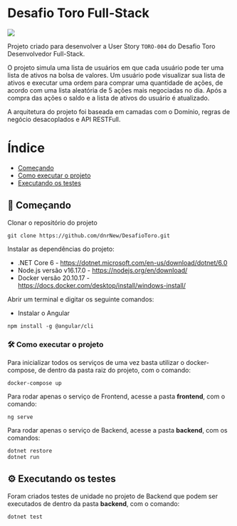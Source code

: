 # Desafio Toro Full-Stack

<p align="left">
<img src="http://img.shields.io/static/v1?label=STATUS&message=EM%20DESENVOLVIMENTO&color=GREEN&style=for-the-badge"/>
</p>

Projeto criado para desenvolver a User Story `TORO-004` do Desafio Toro Desenvolvedor Full-Stack.

O projeto simula uma lista de usuários em que cada usuário pode ter uma lista de ativos na bolsa de valores. Um usuário pode visualizar sua lista de ativos e executar uma ordem para comprar uma quantidade de ações, de acordo com uma lista aleatória de 5 ações mais negociadas no dia. Após a compra das ações o saldo e a lista de ativos do usuário é atualizado.

A arquitetura do projeto foi baseada em camadas com o Domínio, regras de negócio desacoplados e API RESTFull.

# Índice
* [Começando](#-começando)
* [Como executar o projeto](#%EF%B8%8F-como-executar-o-projeto)
* [Executando os testes](#%EF%B8%8F-executando-os-testes)

## 🚀 Começando

Clonar o repositório do projeto 
```
git clone https://github.com/dnrNew/DesafioToro.git
```
Instalar as dependências do projeto:

- .NET Core 6 - https://dotnet.microsoft.com/en-us/download/dotnet/6.0
- Node.js versão v16.17.0 - https://nodejs.org/en/download/
- Docker versão 20.10.17 - https://docs.docker.com/desktop/install/windows-install/

Abrir um terminal e digitar os seguinte comandos:

- Instalar o Angular

```
npm install -g @angular/cli  
```

### 🛠️ Como executar o projeto

Para inicializar todos os serviços de uma vez basta utilizar o docker-compose, de dentro da pasta raiz do projeto, com o comando:

```
docker-compose up
```

Para rodar apenas o serviço de Frontend, acesse a pasta **frontend**, com o comando:

```
ng serve
```

Para rodar apenas o serviço de Backend, acesse a pasta **backend**, com os comandos:

```
dotnet restore 
dotnet run
```

## ⚙️ Executando os testes

Foram criados testes de unidade no projeto de Backend que podem ser executados de dentro da pasta **backend**, com o comando:

```
dotnet test 
```

